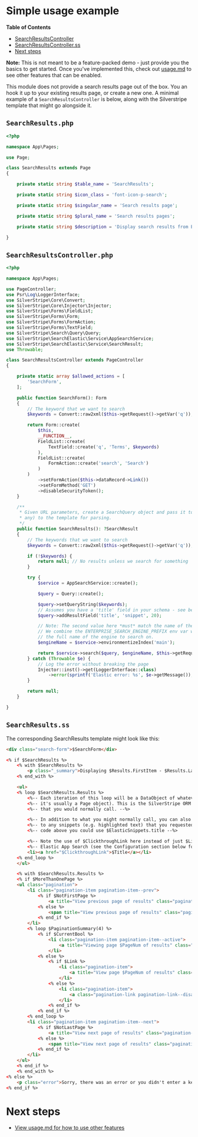 # Simple usage example
<!-- START doctoc generated TOC please keep comment here to allow auto update -->
<!-- DON'T EDIT THIS SECTION, INSTEAD RE-RUN doctoc TO UPDATE -->
**Table of Contents**

  - [SearchResultsController](#searchresultscontroller)
  - [SearchResultsController.ss](#searchresultscontrollerss)
- [Next steps](#next-steps)

<!-- END doctoc generated TOC please keep comment here to allow auto update -->

**Note:** This is not meant to be a feature-packed demo - just provide you the basics to get started. Once you've implemented this, check out [usage.md](usage.md) to see other features that can be enabled.

This module does not provide a search results page out of the box. You an hook it up to your existing results page, or create a new one. A minimal example of a `SearchResultsController` is below, along with the Silverstripe template that might go alongside it.

## `SearchResults.php`

```php
<?php

namespace App\Pages;

use Page;

class SearchResults extends Page
{

    private static string $table_name = 'SearchResults';

    private static string $icon_class = 'font-icon-p-search';

    private static string $singular_name = 'Search results page';

    private static string $plural_name = 'Search results pages';

    private static string $description = 'Display search results from Elastic search';

}

```

## `SearchResultsController.php`

```php
<?php

namespace App\Pages;

use PageController;
use Psr\Log\LoggerInterface;
use SilverStripe\Core\Convert;
use SilverStripe\Core\Injector\Injector;
use SilverStripe\Forms\FieldList;
use SilverStripe\Forms\Form;
use SilverStripe\Forms\FormAction;
use SilverStripe\Forms\TextField;
use SilverStripe\Search\Query\Query;
use SilverStripe\SearchElastic\Service\AppSearchService;
use SilverStripe\SearchElastic\Service\SearchResult;
use Throwable;

class SearchResultsController extends PageController
{

    private static array $allowed_actions = [
        'SearchForm',
    ];

    public function SearchForm(): Form
    {
        // The keyword that we want to search
        $keywords = Convert::raw2xml($this->getRequest()->getVar('q'));

        return Form::create(
            $this,
            __FUNCTION__,
            FieldList::create(
                TextField::create('q', 'Terms', $keywords)
            ),
            FieldList::create(
                FormAction::create('search', 'Search')
            )
        )
            ->setFormAction($this->dataRecord->Link())
            ->setFormMethod('GET')
            ->disableSecurityToken();
    }

    /**
     * Given URL parameters, create a SearchQuery object and pass it to Elastic App Search, then return the results (if
     * any) to the template for parsing.
     */
    public function SearchResults(): ?SearchResult
    {
        // The keywords that we want to search
        $keywords = Convert::raw2xml($this->getRequest()->getVar('q'));

        if (!$keywords) {
            return null; // No results unless we search for something
        }

        try {
            $service = AppSearchService::create();

            $query = Query::create();

            $query->setQueryString($keywords);
            // Assumes you have a 'title' field in your schema - see below
            $query->addResultField('title', 'snippet', 20);

            // Note: The second value here *must* match the name of the engine (see elasticappsearch.yml)
            // We combine the ENTERPRISE_SEARCH_ENGINE_PREFIX env var with the name of the engine set in YML to get
            // the full name of the engine to search on.
            $engineName = $service->environmentizeIndex('main');

            return $service->search($query, $engineName, $this->getRequest());
        } catch (Throwable $e) {
            // Log the error without breaking the page
            Injector::inst()->get(LoggerInterface::class)
                ->error(sprintf('Elastic error: %s', $e->getMessage()), ['elastic' => $e]);
        }

        return null;
    }

}
```

## `SearchResults.ss`

The corresponding SearchResults template might look like this:

```html
<div class="search-form">$SearchForm</div>

<% if $SearchResults %>
    <% with $SearchResults %>
        <p class="_summary">Displaying $Results.FirstItem - $Results.LastItem results of $Results.TotalItems for "$Query"</p>
    <% end_with %>

    <ul>
    <% loop $SearchResults.Results %>
        <%-- Each iteration of this loop will be a DataObject of whatever class has been returned by Elastic (e.g. --%>
        <%-- it's usually a Page object). This is the SilverStripe ORM data object, so you can call anything on it --%>
        <%-- that you would normally call. --%>

        <%-- In addition to what you might normally call, you can also access $ElasticSnippets.field to get access --%>
        <%-- to any snippets (e.g. highlighted text) that you requested of Elastic. For example, using the example --%>
        <%-- code above you could use $ElasticSnippets.title --%>

        <%-- Note the use of $ClickthroughLink here instead of just $Link. This enables analytics tracking in --%>
        <%-- Elastic App Search (see the Configuration section below for more info on this). --%>
        <li><a href="$ClickthroughLink">$Title</a></li>
    <% end_loop %>
    </ul>

    <% with $SearchResults.Results %>
    <% if $MoreThanOnePage %>
    <ul class="pagination">
        <li class="pagination-item pagination-item--prev">
            <% if $NotFirstPage %>
                <a title="View previous page of results" class="pagination-prev-link" href="$PrevLink">&laquo;</a>
            <% else %>
                <span title="View previous page of results" class="pagination-prev-link pagination-prev-link--disabled">&laquo;</span>
            <% end_if %>
        </li>
        <% loop $PaginationSummary(4) %>
            <% if $CurrentBool %>
                <li class="pagination-item pagination-item--active">
                    <a title="Viewing page $PageNum of results" class="pagination-link pagination-link--disabled">$PageNum</a>
                </li>
            <% else %>
                <% if $Link %>
                    <li class="pagination-item">
                        <a title="View page $PageNum of results" class="pagination-link" href="$Link">$PageNum</a>
                    </li>
                <% else %>
                    <li class="pagination-item">
                        <a class="pagination-link pagination-link--disabled">&hellip;</a>
                    </li>
                <% end_if %>
            <% end_if %>
        <% end_loop %>
        <li class="pagination-item pagination-item--next">
            <% if $NotLastPage %>
                <a title="View next page of results" class="pagination-next-link" href="$NextLink">&raquo;</a>
            <% else %>
                <span title="View next page of results" class="pagination-next-link pagination-next-link--disabled">&raquo;</span>
            <% end_if %>
        </li>
    </ul>
    <% end_if %>
    <% end_with %>
<% else %>
    <p class="error">Sorry, there was an error or you didn't enter a keyword.</p>
<% end_if %>
```

# Next steps
* [View usage.md for how to use other features](usage.md)
